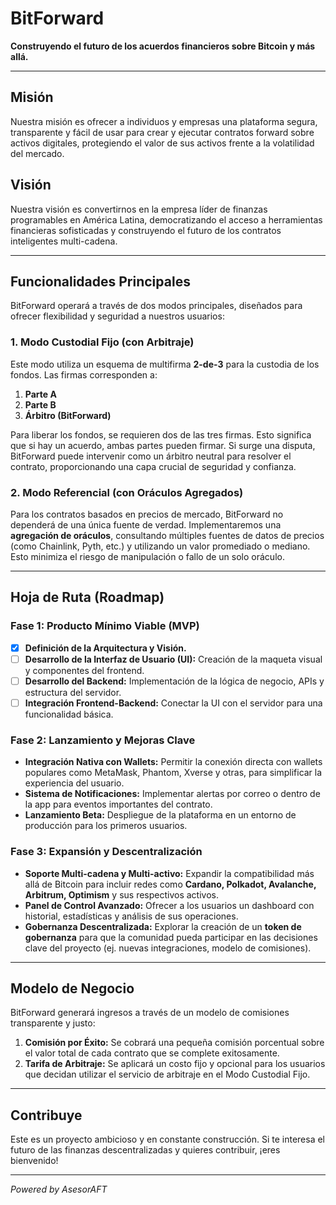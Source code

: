 # BitForward

**Construyendo el futuro de los acuerdos financieros sobre Bitcoin y más allá.**

---

## Misión

Nuestra misión es ofrecer a individuos y empresas una plataforma segura, transparente y fácil de usar para crear y ejecutar contratos forward sobre activos digitales, protegiendo el valor de sus activos frente a la volatilidad del mercado.

## Visión

Nuestra visión es convertirnos en la empresa líder de finanzas programables en América Latina, democratizando el acceso a herramientas financieras sofisticadas y construyendo el futuro de los contratos inteligentes multi-cadena.

---

## Funcionalidades Principales

BitForward operará a través de dos modos principales, diseñados para ofrecer flexibilidad y seguridad a nuestros usuarios:

### 1. Modo Custodial Fijo (con Arbitraje)

Este modo utiliza un esquema de multifirma **2-de-3** para la custodia de los fondos. Las firmas corresponden a:
1.  **Parte A**
2.  **Parte B**
3.  **Árbitro (BitForward)**

Para liberar los fondos, se requieren dos de las tres firmas. Esto significa que si hay un acuerdo, ambas partes pueden firmar. Si surge una disputa, BitForward puede intervenir como un árbitro neutral para resolver el contrato, proporcionando una capa crucial de seguridad y confianza.

### 2. Modo Referencial (con Oráculos Agregados)

Para los contratos basados en precios de mercado, BitForward no dependerá de una única fuente de verdad. Implementaremos una **agregación de oráculos**, consultando múltiples fuentes de datos de precios (como Chainlink, Pyth, etc.) y utilizando un valor promediado o mediano. Esto minimiza el riesgo de manipulación o fallo de un solo oráculo.

---

## Hoja de Ruta (Roadmap)

### Fase 1: Producto Mínimo Viable (MVP)

*   [x] **Definición de la Arquitectura y Visión.**
*   [ ] **Desarrollo de la Interfaz de Usuario (UI):** Creación de la maqueta visual y componentes del frontend.
*   [ ] **Desarrollo del Backend:** Implementación de la lógica de negocio, APIs y estructura del servidor.
*   [ ] **Integración Frontend-Backend:** Conectar la UI con el servidor para una funcionalidad básica.

### Fase 2: Lanzamiento y Mejoras Clave

*   **Integración Nativa con Wallets:** Permitir la conexión directa con wallets populares como MetaMask, Phantom, Xverse y otras, para simplificar la experiencia del usuario.
*   **Sistema de Notificaciones:** Implementar alertas por correo o dentro de la app para eventos importantes del contrato.
*   **Lanzamiento Beta:** Despliegue de la plataforma en un entorno de producción para los primeros usuarios.

### Fase 3: Expansión y Descentralización

*   **Soporte Multi-cadena y Multi-activo:** Expandir la compatibilidad más allá de Bitcoin para incluir redes como **Cardano, Polkadot, Avalanche, Arbitrum, Optimism** y sus respectivos activos.
*   **Panel de Control Avanzado:** Ofrecer a los usuarios un dashboard con historial, estadísticas y análisis de sus operaciones.
*   **Gobernanza Descentralizada:** Explorar la creación de un **token de gobernanza** para que la comunidad pueda participar en las decisiones clave del proyecto (ej. nuevas integraciones, modelo de comisiones).

---

## Modelo de Negocio

BitForward generará ingresos a través de un modelo de comisiones transparente y justo:
1.  **Comisión por Éxito:** Se cobrará una pequeña comisión porcentual sobre el valor total de cada contrato que se complete exitosamente.
2.  **Tarifa de Arbitraje:** Se aplicará un costo fijo y opcional para los usuarios que decidan utilizar el servicio de arbitraje en el Modo Custodial Fijo.

---

## Contribuye

Este es un proyecto ambicioso y en constante construcción. Si te interesa el futuro de las finanzas descentralizadas y quieres contribuir, ¡eres bienvenido!

---
*Powered by AsesorAFT*
